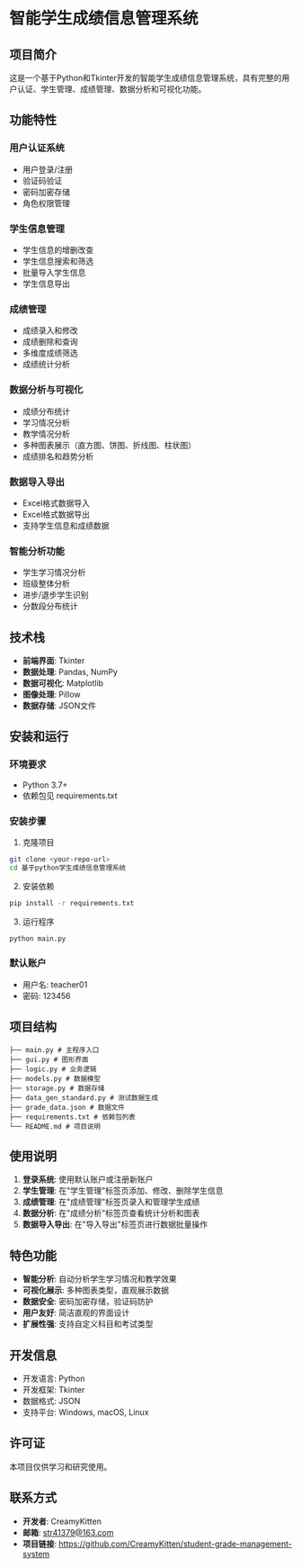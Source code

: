 # 智能学生成绩信息管理系统

## 项目简介

这是一个基于Python和Tkinter开发的智能学生成绩信息管理系统，具有完整的用户认证、学生管理、成绩管理、数据分析和可视化功能。

## 功能特性

### 用户认证系统
- 用户登录/注册
- 验证码验证
- 密码加密存储
- 角色权限管理

### 学生信息管理
- 学生信息的增删改查
- 学生信息搜索和筛选
- 批量导入学生信息
- 学生信息导出

### 成绩管理
- 成绩录入和修改
- 成绩删除和查询
- 多维度成绩筛选
- 成绩统计分析

### 数据分析与可视化
- 成绩分布统计
- 学习情况分析
- 教学情况分析
- 多种图表展示（直方图、饼图、折线图、柱状图）
- 成绩排名和趋势分析

### 数据导入导出
- Excel格式数据导入
- Excel格式数据导出
- 支持学生信息和成绩数据

### 智能分析功能
- 学生学习情况分析
- 班级整体分析
- 进步/退步学生识别
- 分数段分布统计

## 技术栈

- **前端界面**: Tkinter
- **数据处理**: Pandas, NumPy
- **数据可视化**: Matplotlib
- **图像处理**: Pillow
- **数据存储**: JSON文件

## 安装和运行

### 环境要求
- Python 3.7+
- 依赖包见 requirements.txt

### 安装步骤

1. 克隆项目
```bash
git clone <your-repo-url>
cd 基于python学生成绩信息管理系统
```

2. 安装依赖
```bash
pip install -r requirements.txt
```

3. 运行程序
```bash
python main.py
```

### 默认账户
- 用户名: teacher01
- 密码: 123456

## 项目结构
```
├── main.py # 主程序入口
├── gui.py # 图形界面
├── logic.py # 业务逻辑
├── models.py # 数据模型
├── storage.py # 数据存储
├── data_gen_standard.py # 测试数据生成
├── grade_data.json # 数据文件
├── requirements.txt # 依赖包列表
└── README.md # 项目说明
```
## 使用说明

1. **登录系统**: 使用默认账户或注册新账户
2. **学生管理**: 在"学生管理"标签页添加、修改、删除学生信息
3. **成绩管理**: 在"成绩管理"标签页录入和管理学生成绩
4. **数据分析**: 在"成绩分析"标签页查看统计分析和图表
5. **数据导入导出**: 在"导入导出"标签页进行数据批量操作

## 特色功能

- **智能分析**: 自动分析学生学习情况和教学效果
- **可视化展示**: 多种图表类型，直观展示数据
- **数据安全**: 密码加密存储，验证码防护
- **用户友好**: 简洁直观的界面设计
- **扩展性强**: 支持自定义科目和考试类型

## 开发信息

- 开发语言: Python
- 开发框架: Tkinter
- 数据格式: JSON
- 支持平台: Windows, macOS, Linux

## 许可证

本项目仅供学习和研究使用。

## 联系方式

- **开发者**: CreamyKitten
- **邮箱**: str41379@163.com
- **项目链接**: https://github.com/CreamyKitten/student-grade-management-system